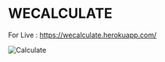 # WECALCULATE

For Live : https://wecalculate.herokuapp.com/

![Calculate](https://user-images.githubusercontent.com/93766996/142722757-d83fa5b5-9238-411b-a9c9-1ae45659d586.JPG)
